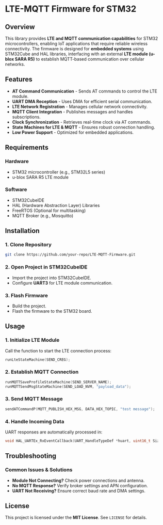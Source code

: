 # LTE-MQTT Firmware for STM32

## Overview
This library provides **LTE and MQTT communication capabilities** for STM32 microcontrollers, enabling IoT applications that require reliable wireless connectivity. The firmware is designed for **embedded systems** using STM32Cube and HAL libraries, interfacing with an external **LTE module (u-blox SARA R5)** to establish MQTT-based communication over cellular networks.

## Features
- **AT Command Communication** - Sends AT commands to control the LTE module.
- **UART DMA Reception** - Uses DMA for efficient serial communication.
- **LTE Network Registration** - Manages cellular network connectivity.
- **MQTT Client Integration** - Publishes messages and handles subscriptions.
- **Clock Synchronization** - Retrieves real-time clock via AT commands.
- **State Machines for LTE & MQTT** - Ensures robust connection handling.
- **Low Power Support** - Optimized for embedded applications.

## Requirements
### Hardware
- STM32 microcontroller (e.g., STM32L5 series)
- u-blox SARA R5 LTE module

### Software
- STM32CubeIDE
- HAL (Hardware Abstraction Layer) Libraries
- FreeRTOS (Optional for multitasking)
- MQTT Broker (e.g., Mosquitto)

## Installation
### 1. Clone Repository
```bash
git clone https://github.com/your-repo/LTE-MQTT-Firmware.git
```

### 2. Open Project in STM32CubeIDE
- Import the project into STM32CubeIDE.
- Configure **UART3** for LTE module communication.

### 3. Flash Firmware
- Build the project.
- Flash the firmware to the STM32 board.

## Usage
### 1. Initialize LTE Module
Call the function to start the LTE connection process:
```c
runLteStateMachine(SEND_CREG);
```

### 2. Establish MQTT Connection
```c
runMQTTSaveProfileStateMachine(SEND_SERVER_NAME);
runMQTTSendMsgStateMachine(SEND_LOAD_NVM, "payload_data");
```

### 3. Send MQTT Message
```c
sendATCommandP(MQTT_PUBLISH_HEX_MSG, DATA_HEX_TOPIC, "test message");
```

### 4. Handle Incoming Data
UART responses are automatically processed in:
```c
void HAL_UARTEx_RxEventCallback(UART_HandleTypeDef *huart, uint16_t Size);
```

## Troubleshooting
### Common Issues & Solutions
- **Module Not Connecting?** Check power connections and antenna.
- **No MQTT Response?** Verify broker settings and APN configuration.
- **UART Not Receiving?** Ensure correct baud rate and DMA settings.

## License
This project is licensed under the **MIT License**. See `LICENSE` for details.


